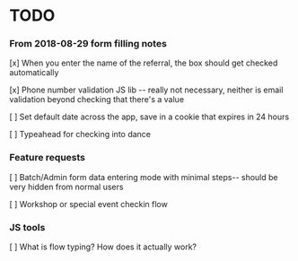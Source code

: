 # TODO

### From 2018-08-29 form filling notes

[x] When you enter the name of the referral, the box should get checked automatically

[x] Phone number validation JS lib -- really not necessary, neither is email validation beyond checking that there's a value

[ ] Set default date across the app, save in a cookie that expires in 24 hours

[ ] Typeahead for checking into dance


### Feature requests

[ ] Batch/Admin form data entering mode with minimal steps-- should be very hidden from normal users

[ ] Workshop or special event checkin flow


### JS tools

[ ] What is flow typing? How does it actually work?
